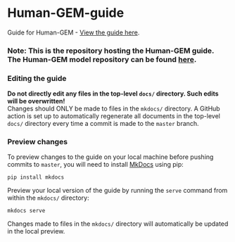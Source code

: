 # Human-GEM-guide
Guide for Human-GEM - [View the guide here](https://sysbiochalmers.github.io/Human-GEM-guide).


### Note: This is the repository hosting the Human-GEM **guide**. The Human-GEM **model** repository can be found [here](https://github.com/SysBioChalmers/Human-GEM).


### Editing the guide
**Do not directly edit any files in the top-level `docs/` directory. Such edits will be overwritten!**  
Changes should ONLY be made to files in the `mkdocs/` directory. A GitHub action is set up to automatically regenerate all documents in the top-level `docs/` directory every time a commit is made to the `master` branch.


### Preview changes
To preview changes to the guide on your local machine before pushing commits to `master`, you will need to install [MkDocs](https://www.mkdocs.org/) using pip:
```
pip install mkdocs
```

Preview your local version of the guide by running the `serve` command from within the `mkdocs/` directory:
```
mkdocs serve
```

Changes made to files in the `mkdocs/` directory will automatically be updated in the local preview.

